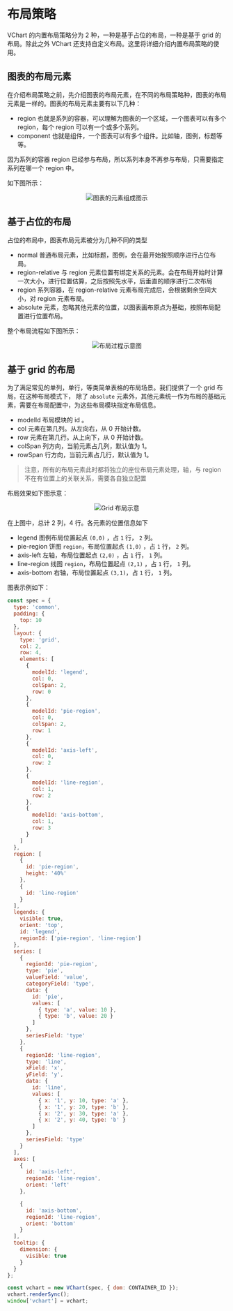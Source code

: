 # 布局策略

VChart 的内置布局策略分为 2 种，一种是基于占位的布局，一种是基于 grid 的布局。除此之外 VChart 还支持自定义布局。这里将详细介绍内置布局策略的使用。

## 图表的布局元素

在介绍布局策略之前，先介绍图表的布局元素，在不同的布局策略种，图表的布局元素是一样的。图表的布局元素主要有以下几种：

- region 也就是系列的容器，可以理解为图表的一个区域，一个图表可以有多个 region，每个 region 可以有一个或多个系列。
- component 也就是组件，一个图表可以有多个组件。比如轴，图例，标题等等。

因为系列的容器 region 已经参与布局，所以系列本身不再参与布局，只需要指定系列在哪一个 region 中。

如下图所示：

<div style="text-align: center;">
  <img src="https://lf9-dp-fe-cms-tos.byteorg.com/obj/bit-cloud/03421afda76ced0240204bf00.png" alt="图表的元素组成图示">
</div>

## 基于占位的布局

占位的布局中，图表布局元素被分为几种不同的类型

- normal 普通布局元素，比如标题，图例，会在最开始按照顺序进行占位布局。
- region-relative 与 region 元素位置有绑定关系的元素。会在布局开始时计算一次大小，进行位置估算，之后按照先水平，后垂直的顺序进行二次布局
- region 系列容器，在 region-relative 元素布局完成后，会根据剩余空间大小，对 region 元素布局。
- absolute 元素，忽略其他元素的位置，以图表画布原点为基础，按照布局配置进行位置布局。

整个布局流程如下图所示：

<div style="text-align: center;">
  <img src="https://lf9-dp-fe-cms-tos.byteorg.com/obj/bit-cloud/a222eb3ecfe32db85220dda0c.gif" alt="布局过程示意图">
</div>

## 基于 grid 的布局

为了满足常见的单列，单行，等类简单表格的布局场景。我们提供了一个 grid 布局，在这种布局模式下， 除了 `absolute` 元素外，其他元素统一作为布局的基础元素，需要在布局配置中，为这些布局模块指定布局信息。

- modelId 布局模块的 id 。
- col 元素在第几列。从左向右，从 0 开始计数。
- row 元素在第几行。从上向下，从 0 开始计数。
- colSpan 列方向，当前元素占几列，默认值为 1。
- rowSpan 行方向，当前元素占几行，默认值为 1。

> 注意，所有的布局元素此时都将独立的座位布局元素处理，轴，与 region 不在有位置上的关联关系，需要各自独立配置

布局效果如下图示意：

<div style="text-align: center;">
  <img src="https://lf9-dp-fe-cms-tos.byteorg.com/obj/bit-cloud/03421afda76ced0240204bf08.png" alt="Grid 布局示意">
</div>

在上图中，总计 2 列，4 行。各元素的位置信息如下

- legend 图例布局位置起点 `(0,0)` ，占 `1` 行， `2` 列。
- pie-region 饼图 `region`，布局位置起点 `(1,0)` ，占 `1` 行， `2` 列。
- axis-left 左轴，布局位置起点 `(2,0)` ，占 `1` 行， `1` 列。
- line-region 线图 `region`，布局位置起点 `(2,1)` ，占 `1` 行， `1` 列。
- axis-bottom 右轴，布局位置起点 `(3,1)`，占 `1` 行， `1` 列。

图表示例如下：

```javascript livedemo
const spec = {
  type: 'common',
  padding: {
    top: 10
  },
  layout: {
    type: 'grid',
    col: 2,
    row: 4,
    elements: [
      {
        modelId: 'legend',
        col: 0,
        colSpan: 2,
        row: 0
      },
      {
        modelId: 'pie-region',
        col: 0,
        colSpan: 2,
        row: 1
      },
      {
        modelId: 'axis-left',
        col: 0,
        row: 2
      },
      {
        modelId: 'line-region',
        col: 1,
        row: 2
      },
      {
        modelId: 'axis-bottom',
        col: 1,
        row: 3
      }
    ]
  },
  region: [
    {
      id: 'pie-region',
      height: '40%'
    },
    {
      id: 'line-region'
    }
  ],
  legends: {
    visible: true,
    orient: 'top',
    id: 'legend',
    regionId: ['pie-region', 'line-region']
  },
  series: [
    {
      regionId: 'pie-region',
      type: 'pie',
      valueField: 'value',
      categoryField: 'type',
      data: {
        id: 'pie',
        values: [
          { type: 'a', value: 10 },
          { type: 'b', value: 20 }
        ]
      },
      seriesField: 'type'
    },
    {
      regionId: 'line-region',
      type: 'line',
      xField: 'x',
      yField: 'y',
      data: {
        id: 'line',
        values: [
          { x: '1', y: 10, type: 'a' },
          { x: '1', y: 20, type: 'b' },
          { x: '2', y: 30, type: 'a' },
          { x: '2', y: 40, type: 'b' }
        ]
      },
      seriesField: 'type'
    }
  ],
  axes: [
    {
      id: 'axis-left',
      regionId: 'line-region',
      orient: 'left'
    },

    {
      id: 'axis-bottom',
      regionId: 'line-region',
      orient: 'bottom'
    }
  ],
  tooltip: {
    dimension: {
      visible: true
    }
  }
};

const vchart = new VChart(spec, { dom: CONTAINER_ID });
vchart.renderSync();
window['vchart'] = vchart;
```
